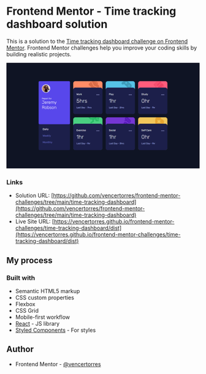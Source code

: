 # Frontend Mentor - Time tracking dashboard solution

This is a solution to the [Time tracking dashboard challenge on Frontend Mentor](https://www.frontendmentor.io/challenges/time-tracking-dashboard-UIQ7167Jw). Frontend Mentor challenges help you improve your coding skills by building realistic projects. 

![](screenshot.png)

### Links

- Solution URL: [https://github.com/vencertorres/frontend-mentor-challenges/tree/main/time-tracking-dashboard](https://github.com/vencertorres/frontend-mentor-challenges/tree/main/time-tracking-dashboard)
- Live Site URL: [https://vencertorres.github.io/frontend-mentor-challenges/time-tracking-dashboard/dist](https://vencertorres.github.io/frontend-mentor-challenges/time-tracking-dashboard/dist)

## My process

### Built with

- Semantic HTML5 markup
- CSS custom properties
- Flexbox
- CSS Grid
- Mobile-first workflow
- [React](https://reactjs.org/) - JS library
- [Styled Components](https://styled-components.com/) - For styles

## Author

- Frontend Mentor - [@vencertorres](https://www.frontendmentor.io/profile/vencertorres)
